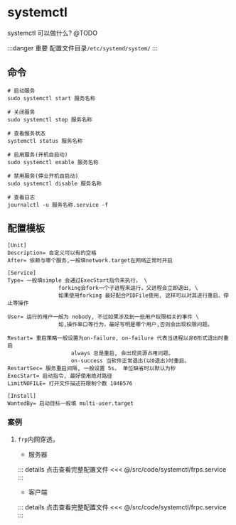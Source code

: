 # systemctl

systemctl 可以做什么? @TODO

:::danger 重要
配置文件目录``/etc/systemd/system/``
:::

## 命令
```shell
# 启动服务
sudo systemctl start 服务名称

# 关闭服务
sudo systemctl stop 服务名称

# 查看服务状态
systemctl status 服务名称

# 启用服务(开机自启动)
sudo systemctl enable 服务名称

# 禁用服务(停业开机自启动)
sudo systemctl disable 服务名称

# 查看日志
journalctl -u 服务名称.service -f
```

## 配置模板

```shell
[Unit]
Description= 自定义可以有的空格
After= 依赖与哪个服务,一般填network.target在网络正常时开启

[Service]
Type= 一般填simple 会通过ExecStart指令来执行， \
				forking会fork一个子进程来运行，父进程会立即退出, \
				如果使用forking 最好配合PIDFile使用, 这样可以对其进行重启、停止等操作

User= 运行的用户一般为 nobody, 不过如果涉及到一些用户权限相关的事件 \
				如,操作串口等行为，最好写明是哪个用户,否则会出现权限问题。

Restart= 重启策略一般设置为on-failure, on-failure 代表当进程以非0形式退出时重启
					always 总是重启, 会出现资源占用问题。
					on-success 当软件正常退出(以0退出)时重启。
RestartSec= 服务重启间隔, 一般设置 5s， 单位缺省时以默认为秒
ExecStart= 启动指令, 最好使用绝对路径
LimitNOFILE= 打开文件描述符限制个数 1048576

[Install]
WantedBy= 启动目标一般填 multi-user.target
```

### 案例

1. ``frp``内网穿透。

	- 服务器

	::: details 点击查看完整配置文件
	<<< @/src/code/systemctl/frps.service
	:::

	- 客户端

	::: details 点击查看完整配置文件
	<<< @/src/code/systemctl/frpc.service
	:::
